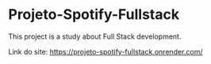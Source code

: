 # Projeto-Spotify-Fullstack
This project is a study about Full Stack development.


Link do site: https://projeto-spotify-fullstack.onrender.com/